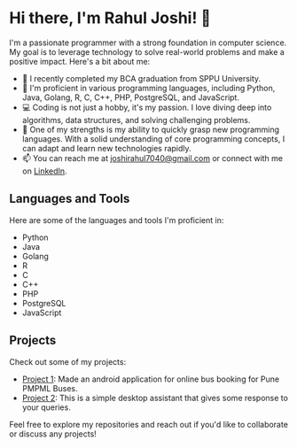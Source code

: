 # Hi there, I'm Rahul Joshi! 👋

I'm a passionate programmer with a strong foundation in computer science. My goal is to leverage technology to solve real-world problems and make a positive impact. Here's a bit about me:

- 🔭 I recently completed my BCA graduation from SPPU University.
- 🌱 I'm proficient in various programming languages, including Python, Java, Golang, R, C, C++, PHP, PostgreSQL, and JavaScript.
- 💻 Coding is not just a hobby, it's my passion. I love diving deep into algorithms, data structures, and solving challenging problems.
- 🚀 One of my strengths is my ability to quickly grasp new programming languages. With a solid understanding of core programming concepts, I can adapt and learn new technologies rapidly.
- 📫 You can reach me at [joshirahul7040@gmail.com](mailto:joshirahul7040@gmail.com) or connect with me on [LinkedIn](www.linkedin.com/in/rahuljoshi10).

## Languages and Tools

Here are some of the languages and tools I'm proficient in:

- Python
- Java
- Golang
- R
- C
- C++
- PHP
- PostgreSQL
- JavaScript

## Projects

Check out some of my projects:

- [Project 1]([https://github.com/your-username/project-1](https://github.com/rxhuljoshi10/TravVo)): Made an android application for online bus booking for Pune PMPML Buses.
- [Project 2]([https://github.com/your-username/project-2](https://github.com/rxhuljoshi10/Jarvis)): This is a simple desktop assistant that gives some response to your queries.

Feel free to explore my repositories and reach out if you'd like to collaborate or discuss any projects!
